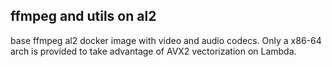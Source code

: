 ## ffmpeg and utils on al2

base ffmpeg al2 docker image with video and audio codecs. Only a x86-64 arch is provided to take advantage of AVX2 vectorization on Lambda.
